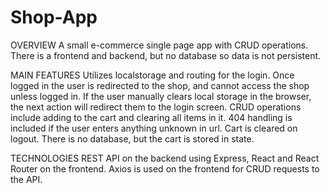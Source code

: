 # Shop-App
OVERVIEW
A small e-commerce single page app with CRUD operations.  There is a frontend and backend, but no database so data is not persistent.

MAIN FEATURES
Utilizes localstorage and routing for the login.  Once logged in the user is redirected to the shop, and cannot access the shop unless logged in.  If the user manually clears local storage in the browser, the next action will redirect them to the login screen.  CRUD operations include adding to the cart and clearing all items in it.  404 handling is included if the user enters anything unknown in url.  Cart is cleared on logout.  There is no database, but the cart is stored in state.

TECHNOLOGIES
REST API on the backend using Express, React and React Router on the frontend.  Axios is used on the frontend for CRUD requests to the API.
